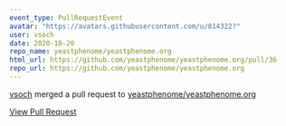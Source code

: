 ```yaml
---
event_type: PullRequestEvent
avatar: "https://avatars.githubusercontent.com/u/814322?"
user: vsoch
date: 2020-10-20
repo_name: yeastphenome/yeastphenome.org
html_url: https://github.com/yeastphenome/yeastphenome.org/pull/36
repo_url: https://github.com/yeastphenome/yeastphenome.org
---
```


<a href='https://github.com/vsoch' target='_blank'>vsoch</a> merged a pull request to <a href='https://github.com/yeastphenome/yeastphenome.org' target='_blank'>yeastphenome/yeastphenome.org</a>

<a href='https://github.com/yeastphenome/yeastphenome.org/pull/36' target='_blank'>View Pull Request</a>